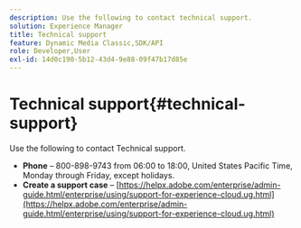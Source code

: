 ```yaml
---
description: Use the following to contact technical support.
solution: Experience Manager
title: Technical support
feature: Dynamic Media Classic,SDK/API
role: Developer,User
exl-id: 14d0c190-5b12-43d4-9e88-09f47b17d85e
---
```

# Technical support{#technical-support}

Use the following to contact Technical support.

* **Phone** &ndash; 800-898-9743 from 06:00 to 18:00, United States Pacific Time, Monday through Friday, except holidays.
* **Create a support case** &ndash; [https://helpx.adobe.com/enterprise/admin-guide.html/enterprise/using/support-for-experience-cloud.ug.html](https://helpx.adobe.com/enterprise/admin-guide.html/enterprise/using/support-for-experience-cloud.ug.html)
